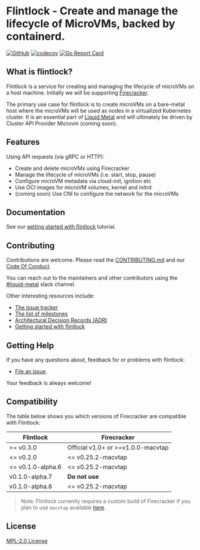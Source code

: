 
# Flintlock - Create and manage the lifecycle of MicroVMs, backed by containerd.

[![GitHub](https://img.shields.io/github/license/weaveworks/flintlock)](https://img.shields.io/github/license/weaveworks/flintlock)
[![codecov](https://codecov.io/gh/weaveworks/flintlock/branch/main/graph/badge.svg?token=ZNPNRDI8Z0)](https://codecov.io/gh/weaveworks/flintlock)
[![Go Report Card](https://goreportcard.com/badge/github.com/weaveworks-liquidmetal/flintlock)](https://goreportcard.com/report/github.com/weaveworks-liquidmetal/flintlock)

## What is flintlock?

Flintlock is a service for creating and managing the lifecycle of microVMs on a host machine. Initially we will be supporting [Firecracker](https://firecracker-microvm.github.io/).

The primary use case for flintlock is to create microVMs on a bare-metal host where the microVMs will be used as nodes in a virtualized Kubernetes cluster. It is an essential part of [Liquid Metal](https://www.weave.works/blog/multi-cluster-kubernetes-on-microvms-for-bare-metal) and will ultimately be driven by Cluster API Provider Microvm (coming soon).

## Features

Using API requests (via gRPC or HTTP):

- Create and delete microVMs using Firecracker
- Manage the lifecycle of microVMs (i.e. start, stop, pause)
- Configure microVM metadata via cloud-init, ignition etc
- Use OCI images for microVM volumes, kernel and initrd
- (coming soon) Use CNI to configure the network for the microVMs

## Documentation

See our [getting started with flintlock][quickstart] tutorial.

## Contributing

Contributions are welcome. Please read the [CONTRIBUTING.md][contrib] and our [Code Of Conduct][coc]. 

You can reach out to the maintainers and other contributors using the [#liquid-metal](https://weave-community.slack.com/archives/C02KARWGR7S) slack channel.

Other interesting resources include:

- [The issue tracker][issues]
- [The list of milestones][milestones]
- [Architectural Decision Records (ADR)][adr]
- [Getting started with flintlock][quickstart]

## Getting Help

If you have any questions about, feedback for or problems with flintlock:

- [File an issue](CONTRIBUTING.md#opening-issues).

Your feedback is always welcome!

## Compatibility

The table below shows you which versions of Firecracker are compatible with Flintlock:

| Flintlock         | Firecracker                        |
| ----------------- | ---------------------------------- |
| >= v0.3.0         | Official v1.0+ or >=v1.0.0-macvtap |
| <= v0.2.0         | <= v0.25.2-macvtap                 |
| <= v0.1.0-alpha.6 | <= v0.25.2-macvtap                 |
|    v0.1.0-alpha.7 | **Do not use**                     |
|    v0.1.0-alpha.8 | <= v0.25.2-macvtap                 |

> Note: Flintlock currently requires a custom build of Firecracker if you plan to use `macvtap` available [here][fc-fork].

## License

[MPL-2.0 License][license]

[quickstart]: https://docs.flintlock.dev/docs/category/getting-started
[contrib]: ./CONTRIBUTING.md
[coc]: ./CODE_OF_CONDUCT.md
[issues]: https://github.com/weaveworks-liquidmetal/flintlock/issues
[milestones]: https://github.com/weaveworks-liquidmetal/flintlock/milestones
[adr]: ./docs/adr
[license]: ./LICENSE
[fc-fork]: https://github.com/weaveworks/firecracker/releases
